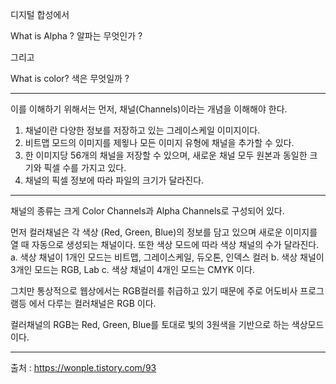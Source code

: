 디지털 합성에서 


What is Alpha ?
알파는 무엇인가 ? 


그리고


What is color? 
색은 무엇일까 ?


* * *


이를 이해하기 위해서는 먼저, 채널(Channels)이라는 개념을 이해해야 한다. 


1. 채널이란 다양한 정보를 저장하고 있는 그레이스케일 이미지이다.
2. 비트맵 모드의 이미지를 제욓나 모든 이미지 유형에 채널을 추가할 수 있다.
3. 한 이미지당 56개의 채널을 저장할 수 있으며, 새로운 채널 모두 원본과 동일한 크기와 픽셀 수를 가지고 있다. 
4. 채널의 픽셀 정보에 따라 파일의 크기가 달라진다. 

* * *

채널의 종류는 크게 Color Channels과 Alpha Channels로 구성되어 있다.

먼저 컬러채널은 각 색상 (Red, Green, Blue)의 정보를 담고 있으며 새로운 이미지를 열 때 자동으로 생성되는 채널이다.
또한 색상 모드에 따라 색상 채널의 수가 달라진다. 
 a. 색상 채널이 1개인 모드는 비트맵, 그레이스케일, 듀오톤, 인덱스 컬러
 b. 색상 채널이 3개인 모드는 RGB, Lab
 c. 색상 채널이 4개인 모드는 CMYK 이다. 
 
 그치만 통상적으로 웹상에서는 RGB컬러를 취급하고 있기 때문에 주로 어도비사 프로그램등 에서 다루는 컬러채널은 
RGB 이다. 

컬러채널의 RGB는 Red, Green, Blue를 토대로 빛의 3원색을 기반으로 하는 색상모드이다. 





* * *

출처 : https://wonple.tistory.com/93
